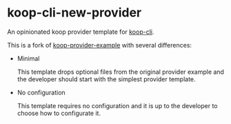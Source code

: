 # koop-cli-new-provider

An opinionated koop provider template for [koop-cli](https://github.com/haoliangyu/koop-cli).

This is a fork of [koop-provider-example](https://github.com/koopjs/koop-provider-sample) with several differences:

* Minimal

  This template drops optional files from the original provider example and the developer should start with the simplest provider template.

* No configuration

  This template requires no configuration and it is up to the developer to choose how to configurate it.
